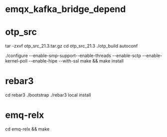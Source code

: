 # emqx_kafka_bridge_depend
# otp_src
tar -zxvf otp_src_21.3.tar.gz
cd otp_src_21.3
./otp_build autoconf

./configure --enable-smp-support--enable-threads --enable-sctp --enable-kernel-poll --enable-hipe --with-ssl
make && make install

# rebar3
cd rebar3
./bootstrap
./rebar3 local install

# emq-relx
cd emq-relx && make
